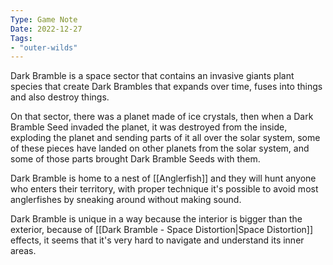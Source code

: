 ```yaml
---
Type: Game Note
Date: 2022-12-27
Tags:
- "outer-wilds"
---
```


Dark Bramble is a space sector that contains an invasive giants plant species that create Dark Brambles that expands over time, fuses into things and also destroy things.

On that sector, there was a planet made of ice crystals, then when a Dark Bramble Seed invaded the planet, it was destroyed from the inside, exploding the planet and sending parts of it all over the solar system, some of these pieces have landed on other planets from the solar system, and some of those parts brought Dark Bramble Seeds with them.

Dark Bramble is home to a nest of [[Anglerfish]] and they will hunt anyone who enters their territory, with proper technique it's possible to avoid most anglerfishes by sneaking around without making sound.

Dark Bramble is unique in a way because the interior is bigger than the exterior, because of [[Dark Bramble - Space Distortion|Space Distortion]] effects, it seems that it's very hard to navigate and understand its inner areas.

